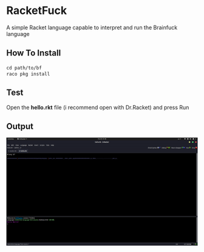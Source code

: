 # RacketFuck
A simple Racket language capable to interpret and run the Brainfuck language

## How To Install

```
cd path/to/bf
raco pkg install
```

## Test

Open the **hello.rkt** file (i recommend open with Dr.Racket) and press Run

## Output
<img src="./pictures/output.png">
